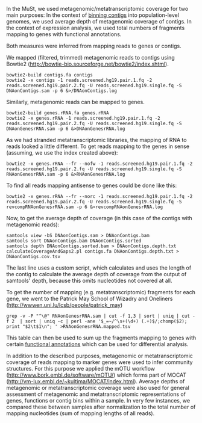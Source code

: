 In the MuSt, we used metagenomic/metatranscriptomic coverage for two main purposes: In the context of [binning contigs](automatic-clustering.md) into population-level genomes, we used average depth of metagenomic coverage of contigs. In the context of expression analysis, we used total numbers of fragments mapping to genes with functional annotations.

Both measures were inferred from mapping reads to genes or contigs. 

We mapped (filtered, trimmed) metagenomic reads to contigs using Bowtie2 (http://bowtie-bio.sourceforge.net/bowtie2/index.shtml).

```
bowtie2-build contigs.fa contigs
bowtie2 -x contigs -1 reads.screened.hg19.pair.1.fq -2 reads.screened.hg19.pair.2.fq -U reads.screened.hg19.single.fq -S DNAonContigs.sam -p 6 &>/DNAonContigs.log
```

Similarly, metagenomic reads can be mapped to genes.

```
bowtie2-build genes.rRNA.fa genes.rRNA
bowtie2 -x genes.rRNA -1 reads.screened.hg19.pair.1.fq -2 reads.screened.hg19.pair.2.fq -U reads.screened.hg19.single.fq -S DNAonGenesrRNA.sam -p 6 &>DNAonGenesrRNA.log
```

As we had stranded metatranscriptomic libraries, the mapping of RNA to reads looked a little different. To get reads mapping to the genes in sense (assuming, we use the index created above):

```
bowtie2 -x genes.rRNA --fr --nofw -1 reads.screened.hg19.pair.1.fq -2 reads.screened.hg19.pair.2.fq -U reads.screened.hg19.single.fq -S RNAonGenesrRNA.sam -p 6 &>RNAonGenesrRNA.log
```
To find all reads mapping antisense to genes could be done like this:

```
bowtie2 -x genes.rRNA --fr --norc -1 reads.screened.hg19.pair.1.fq -2 reads.screened.hg19.pair.2.fq -U reads.screened.hg19.single.fq -S revcompRNAonGenesrRNA.sam -p 6 &>revcompRNAonGenesrRNA.log
```

Now, to get the average depth of coverage (in this case of the contigs with metagenomic reads):

```
samtools view -bS DNAonContigs.sam > DNAonContigs.bam
samtools sort DNAonContigs.bam DNAonContigs.sorted
samtools depth DNAonContigs.sorted.bam > DNAonContigs.depth.txt
calculateCoverageAndGaps2.pl contigs.fa DNAonContigs.depth.txt > DNAonContigs.cov.tsv
```
The last line uses a custom script, which calculates and uses the length of the contig to calculate the average depth of coverage from the output of samtools' depth, because this omits nucleotides not covered at all.

To get the number of mapping (e.g. metatranscriptomic) fragments for each gene, we went to the Patrick May School of Wizadry and Oneliners (http://wwwen.uni.lu/lcsb/people/patrick_may)

```
grep -v -P "^\@" RNAonGenesrRNA.sam | cut -f 1,3 | sort | uniq | cut -f 2  | sort | uniq -c | perl -ane '$_=~/^\s+(\d+) (.+)$/;chomp($2); print "$2\t$1\n"; ' >RNAonGenesrRNA.mapped.tsv
```
This table can then be used to sum up the fragments mapping to genes with certain [functional annotations](functional-annotations.md) which can be used for differential analysis.

In addition to the described purposes, metagenomic or metatranscriptomic coverage of reads mapping to marker genes were used to infer community structures. For this purpose we applied the mOTU workflow (http://www.bork.embl.de/software/mOTU/) which forms part of MOCAT (http://vm-lux.embl.de/~kultima/MOCAT/index.html). Average depths of metagenomic or metatranscriptomic coverage were also used for general assessment of metagenomic and metatranscriptomic representations of genes, functions or contig bins within a sample. In very few instances, we compared these between samples after normalization to the total number of mapping nucleotides (sum of mapping lengths of all reads).


